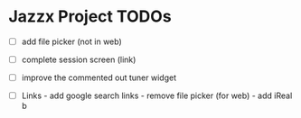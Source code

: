 # Jazzx Project TODOs
- [ ] add file picker (not in web)
- [ ] complete session screen (link)
- [ ] improve the commented out tuner widget

- [ ] Links
      - add google search links
      - remove file picker (for web)
      - add iReal
b



